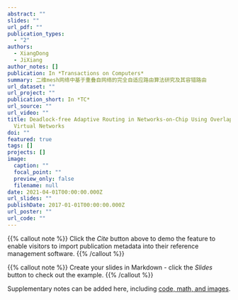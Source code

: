 ```yaml
---
abstract: ""
slides: ""
url_pdf: ""
publication_types:
  - "2"
authors:
  - XiangDong
  - JiXiang
author_notes: []
publication: In *Transactions on Computers*
summary: 二维mesh网络中基于重叠自网络的完全自适应路由算法研究及其容错路由
url_dataset: ""
url_project: ""
publication_short: In *TC*
url_source: ""
url_video: ""
title: Deadlock-free Adaptive Routing in Networks-on-Chip Using Overlapping
  Virtual Networks
doi: ""
featured: true
tags: []
projects: []
image:
  caption: ""
  focal_point: ""
  preview_only: false
  filename: null
date: 2021-04-01T00:00:00.000Z
url_slides: ""
publishDate: 2017-01-01T00:00:00.000Z
url_poster: ""
url_code: ""
---
```


{{% callout note %}}
Click the *Cite* button above to demo the feature to enable visitors to import publication metadata into their reference management software.
{{% /callout %}}

{{% callout note %}}
Create your slides in Markdown - click the *Slides* button to check out the example.
{{% /callout %}}

Supplementary notes can be added here, including [code, math, and images](https://wowchemy.com/docs/writing-markdown-latex/).
